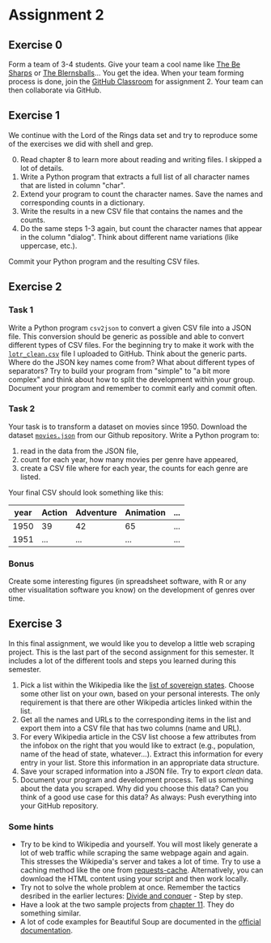 # Assignment 2

## Exercise  0

Form a team of 3-4 students. Give your team a cool name like [The Be Sharps](https://www.youtube.com/watch?v=CWbW1jtFQUo) or [The Blernsballs](https://www.youtube.com/watch?v=oQF8rQaIjUE&list=RDzfvpeVe_i1A)... You get the idea.
When your team forming process is done, join the [GitHub Classroom](https://classroom.github.com/g/amhiWzvg) for assignment 2. Your team can then collaborate via GitHub.

## Exercise 1

We continue with the Lord of the Rings data set and try to reproduce some of the exercises we did with shell and grep.

0. Read chapter 8 to learn more about reading and writing files. I skipped a lot of details.
1. Write a Python program that extracts a full list of all character names that are listed in column "char".
2. Extend your program to count the character names. Save the names and corresponding counts in a dictionary.
3. Write the results in a new CSV file that contains the names and the counts.
4. Do the same steps 1-3 again, but count the character names that appear in the column "dialog". Think about different name variations (like uppercase, etc.).

Commit your Python program and the resulting CSV files.

## Exercise 2

### Task 1

Write a Python program `csv2json` to convert a given CSV file into a JSON file. This conversion should be generic as possible and able to convert different types of CSV files. For the beginning try to make it work with the [`lotr_clean.csv`](lotr_clean.csv) file I uploaded to GitHub. Think about the generic parts. Where do the JSON key names come from? What about different types of separators? Try to build your program from "simple" to "a bit more complex" and think about how to split the development within your group. Document your program and remember to commit early and commit often.

### Task 2

Your task is to transform a dataset on movies since 1950. Download the dataset [`movies.json`](movies.json) from our Github repository. Write a Python program to:

1. read in the data from the JSON file,
2. count for each year, how many movies per genre have appeared,
3. create a CSV file where for each year, the counts for each genre are listed.

Your final CSV should look something like this:

year|Action|Adventure|Animation|...
-----|------|----------|--------|---
1950|39|42|65|...
1951|...|...|...|...

### Bonus

Create some interesting figures (in spreadsheet software, with R or any other visualitation software you know) on the development of genres over time.

## Exercise 3  

In this final assignment, we would like you to develop a little web scraping project. This is the last part of the second assignment for this semester. It includes a lot of the different tools and steps you learned during this semester.

1. Pick a list within the Wikipedia like the [list of sovereign states](https://en.wikipedia.org/wiki/List_of_sovereign_states). Choose some other list on your own, based on your personal interests. The only requirement is that there are other Wikipedia articles linked within the list.
2. Get all the names and URLs to the corresponding items in the list and export them into a CSV file that has two columns (name and URL).
3. For every Wikipedia article in the CSV list choose a few attributes from the infobox on the right that you would like to extract (e.g., population, name of the head of state, whatever...). Extract this information for every entry in your list. Store this information in an appropriate data structure.
4. Save your scraped information into a JSON file. Try to export *clean* data.
5. Document your program and development process. Tell us something about the data you scraped. Why did you choose this data? Can you think of a good use case for this data? As always: Push everything into your GitHub repository.

### Some hints

* Try to be kind to Wikipedia and yourself. You will most likely generate a lot of web traffic while scraping the same webpage again and again. This stresses the Wikipedia's server and takes a lot of time. Try to use a caching method like the one from [requests-cache](https://pypi.org/project/requests-cache/). Alternatively, you can download the HTML content using your script and then work locally.
* Try not to solve the whole problem at once. Remember the tactics desribed in the earlier lectures: [Divide and conquer](https://en.wikipedia.org/wiki/Divide-and-conquer_algorithm) - Step by step.
* Have a look at the two sample projects from [chapter 11](https://automatetheboringstuff.com/chapter11/). They do something similar.
* A lot of code examples for Beautiful Soup are documented in the [official documentation](https://www.crummy.com/software/BeautifulSoup/bs4/doc/).
